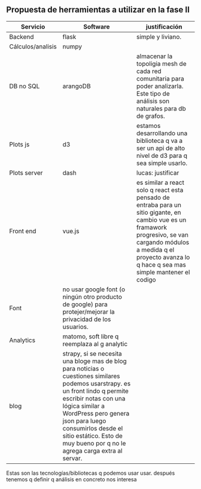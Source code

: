 ## Propuesta de herramientas a utilizar en la fase II

|Servicio | Software | justificación
----------|----------|--------------
Backend| flask| simple y liviano.
Cálculos/analisis| numpy
DB no SQL| arangoDB | almacenar la topoligia mesh de cada red comunitaria para poder analizarla. Este tipo de análisis son naturales para db de grafos.
Plots js| d3| estamos desarrollando una biblioteca q va a ser un api de alto nivel de d3 para q sea simple usarlo.
Plots server| dash | lucas: justificar
Front end | vue.js | es similar a react solo q react esta pensado de entraba para un sitio gigante, en cambio vue es un framawork progresivo, se van cargando módulos a medida q el proyecto avanza lo q hace q sea mas simple mantener el codigo
Font | no usar google font (o ningún otro producto de google) para protejer/mejorar  la privacidad de los usuarios.
Analytics | matomo, soft libre q reemplaza al g analytic
blog | strapy, si se necesita una bloge mas de blog para noticias o cuestiones similares podemos usarstrapy. es un front lindo q permite escribir notas con una lógica similar a WordPress pero genera json para luego consumirlos desde el sitio estático. Esto de muy bueno por q no le agrega carga extra al servar.

Estas son las tecnologías/bibliotecas q podemos usar usar. después tenemos q definir q análisis en concreto nos interesa
